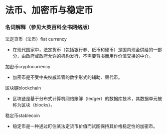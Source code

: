 # 法币、加密币与稳定币

### 名词解释（参见大英百科全书网络版）

法定货币（法币）fiat currency
- 在现代国家中，法定货币（包括银行券、纸币和硬币）是国内现金供给的一部分，由政府或政府允许的机构发行，不需要背书而用作价值交换的中介。

加密币cryptocurrency
- 加密币是不受中央权威监管的数字形式的辅助、替代币。

区块链blockchain
- 区块链是基于分布式计算机网络账簿（ledger）的数据库技术，其数据单元被称为区块（blocks）。

稳定币stablecoin
- 稳定币是一种通过盯住某法定货币价值而试图保持其价格稳定性的加密币。
